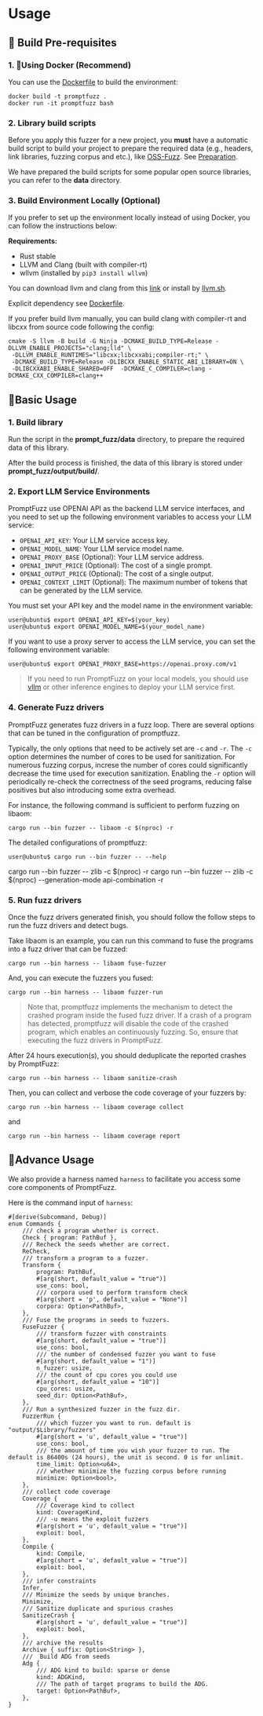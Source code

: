 # Usage
## 🔧 Build Pre-requisites

### 1. 🐳Using Docker (Recommend)
You can use the [Dockerfile](Docekrfile) to build the environment:
```
docker build -t promptfuzz .
docker run -it promptfuzz bash
```

### 2. Library build scripts
Before you apply this fuzzer for a new project, you **must** have a automatic build script to build your project to prepare the required data (e.g., headers, link libraries, fuzzing corpus and etc.), like [OSS-Fuzz](https://github.com/google/oss-fuzz). See [Preparation](data/README.md).


We have prepared the build scripts for some popular open source libraries, you can refer to the **data** directory.



### 3. Build Environment Locally (Optional)
If you prefer to set up the environment locally instead of using Docker, you can follow the instructions below:

**Requirements:**
- Rust stable
- LLVM and Clang (built with compiler-rt)
- wllvm (installed by `pip3 install wllvm`)

You can download llvm and clang from this [link](https://github.com/llvm/llvm-project/releases/tag/llvmorg-15.0.0) or install by [llvm.sh](https://apt.llvm.org/).

Explicit dependency see [Dockerfile](Dockerfile).

If you prefer build llvm manually, you can build clang with compiler-rt and libcxx from source code following the config:
```
cmake -S llvm -B build -G Ninja -DCMAKE_BUILD_TYPE=Release -DLLVM_ENABLE_PROJECTS="clang;lld" \
 -DLLVM_ENABLE_RUNTIMES="libcxx;libcxxabi;compiler-rt;" \
 -DCMAKE_BUILD_TYPE=Release -DLIBCXX_ENABLE_STATIC_ABI_LIBRARY=ON \
 -DLIBCXXABI_ENABLE_SHARED=OFF  -DCMAKE_C_COMPILER=clang -DCMAKE_CXX_COMPILER=clang++ 
 ```

## 🦄Basic Usage

### 1. Build library
Run the script in the **prompt_fuzz/data** directory, to prepare the required data of this library.

After the build process is finished, the data of this library is stored under **prompt_fuzz/output/build/**.

### 2. Export LLM Service Environments
PromptFuzz use OPENAI API as the backend LLM service interfaces, and you need to set up the following environment variables to access your LLM service:

- `OPENAI_API_KEY`: Your LLM service access key.
- `OPENAI_MODEL_NAME`: Your LLM service model name.
- `OPENAI_PROXY_BASE` (Optional): Your LLM service address.
- `OPENAI_INPUT_PRICE` (Optional): The cost of a single prompt.
- `OPENAI_OUTPUT_PRICE` (Optional): The cost of a single output.
- `OPENAI_CONTEXT_LIMIT` (Optional): The maximum number of tokens that can be generated by the LLM service.

You must set your API key and the model name in the environment variable:
```
user@ubuntu$ export OPENAI_API_KEY=$(your_key)
user@ubuntu$ export OPENAI_MODEL_NAME=$(your_model_name)
```

If you want to use a proxy server to access the LLM service, you can set the following environment variable:
```
user@ubuntu$ export OPENAI_PROXY_BASE=https://openai.proxy.com/v1
```

> If you need to run PromptFuzz on your local models, you should use [vllm](https://github.com/vllm-project/vllm) or other inference engines to deploy your LLM service first.

### 4. Generate Fuzz drivers

PromptFuzz generates fuzz drivers in a fuzz loop. There are several options that can be tuned in the configuration of promptfuzz.

Typically, the only options that need to be actively set are `-c` and `-r`. The `-c` option determines the number of cores to be used for sanitization. For numerous fuzzing corpus, increse the number of cores could significantly decrease the time used for execution sanitization. Enabling the `-r` option will periodically re-check the correctness of the seed programs, reducing false positives but also introducing some extra overhead.

For instance, the following command is sufficient to perform fuzzing on libaom:
```
cargo run --bin fuzzer -- libaom -c $(nproc) -r
```

The detailed configurations of promptfuzz:

```
user@ubuntu$ cargo run --bin fuzzer -- --help
```
cargo run --bin fuzzer -- zlib -c $(nproc) -r
 cargo run --bin fuzzer -- zlib -c $(nproc) --generation-mode api-combination -r
### 5. Run fuzz drivers
Once the fuzz drivers generated finish, you should follow the follow steps to run the fuzz drivers and detect bugs.

Take libaom is an example, you can run this command to fuse the programs into a fuzz driver that can be fuzzed:

`cargo run --bin harness -- libaom fuse-fuzzer`

And, you can execute the fuzzers you fused:

`cargo run --bin harness -- libaom fuzzer-run`

> Note that, promptfuzz implements the mechanism to detect the crashed program inside the fused fuzz driver.
 If a crash of a program has detected, promptfuzz will disable the code of the crashed program, which enables an continuously fuzzing. So, ensure that executing the fuzz drivers in PromptFuzz.

After 24 hours execution(s), you should deduplicate the reported crashes by PromptFuzz:

`cargo run --bin harness -- libaom sanitize-crash`


Then, you can collect and verbose the code coverage of your fuzzers by:

`cargo run --bin harness -- libaom coverage collect`

and 

`cargo run --bin harness -- libaom coverage report`


## 🎈Advance Usage
We also provide a harness named `harness` to facilitate you access some core components of PromptFuzz.

Here is the command input of `harness`:
```
#[derive(Subcommand, Debug)]
enum Commands {
    /// check a program whether is correct.
    Check { program: PathBuf },
    /// Recheck the seeds whether are correct.
    ReCheck,
    /// transform a program to a fuzzer.
    Transform {
        program: PathBuf,
        #[arg(short, default_value = "true")]
        use_cons: bool,
        /// corpora used to perform transform check
        #[arg(short = 'p', default_value = "None")]
        corpora: Option<PathBuf>,
    },
    /// Fuse the programs in seeds to fuzzers.
    FuseFuzzer {
        /// transform fuzzer with constraints
        #[arg(short, default_value = "true")]
        use_cons: bool,
        /// the number of condensed fuzzer you want to fuse
        #[arg(short, default_value = "1")]
        n_fuzzer: usize,
        /// the count of cpu cores you could use
        #[arg(short, default_value = "10")]
        cpu_cores: usize,
        seed_dir: Option<PathBuf>,
    },
    /// Run a synthesized fuzzer in the fuzz dir.
    FuzzerRun {
        /// which fuzzer you want to run. default is "output/$Library/fuzzers"
        #[arg(short = 'u', default_value = "true")]
        use_cons: bool,
        /// the amount of time you wish your fuzzer to run. The default is 86400s (24 hours), the unit is second. 0 is for unlimit.
        time_limit: Option<u64>,
        /// whether minimize the fuzzing corpus before running
        minimize: Option<bool>,
    },
    /// collect code coverage
    Coverage {
        /// Coverage kind to collect
        kind: CoverageKind,
        /// -u means the exploit fuzzers
        #[arg(short = 'u', default_value = "true")]
        exploit: bool,
    },
    Compile {
        kind: Compile,
        #[arg(short = 'u', default_value = "true")]
        exploit: bool,
    },
    /// infer constraints
    Infer,
    /// Minimize the seeds by unique branches.
    Minimize,
    /// Sanitize duplicate and spurious crashes
    SanitizeCrash {
        #[arg(short = 'u', default_value = "true")]
        exploit: bool,
    },
    /// archive the results
    Archive { suffix: Option<String> },
    ///  Build ADG from seeds
    Adg {
        /// ADG kind to build: sparse or dense
        kind: ADGKind,
        /// The path of target programs to build the ADG.
        target: Option<PathBuf>,
    },
}

```